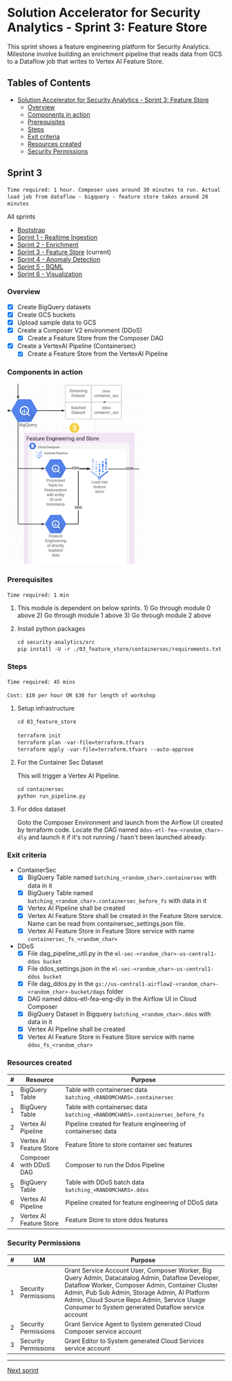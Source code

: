 
# Solution Accelerator for Security Analytics - Sprint 3: Feature Store

This sprint shows a feature engineering platform for Security Analytics. Milestone involve building an enrichment pipeline that reads data from GCS to a Dataflow job that writes to Vertex AI Feature Store.

## Tables of Contents

- [Solution Accelerator for Security Analytics - Sprint 3: Feature Store](#solution-accelerator-for-security-analytics---sprint-3-feature-store)
  - [Overview](#overview)
  - [Components in action](#components-in-action)
  - [Prerequisites](#prerequisites)
  - [Steps](#steps)
  - [Exit criteria](#exit-criteria)
  - [Resources created](#resources-created)
  - [Security Permissions](#security-permissions)

## Sprint 3

```console
Time required: 1 hour. Composer uses around 30 minutes to run. Actual load job from dataflow - bigquery - feature store takes around 20 minutes
```

All sprints

- [Bootstrap](../00_bootstrap/README.md)
- [Sprint 1 - Realtime Ingestion](../01_realtime_ingestion/README.md)
- [Sprint 2 - Enrichment](../02_enrichment_dataflow/README.md)
- [Sprint 3 - Feature Store](../03_feature_store/README.md) (current)
- [Sprint 4 - Anomaly Detection](../04_anomaly_detection/README.md)
- [Sprint 5 - BQML](../05_bqml/README.md)
- [Sprint 6 - Visualization](../06_visualization/README.md)

### Overview

- [x] Create BigQuery datasets
- [x] Create GCS buckets
- [x] Upload sample data to GCS
- [x] Create a Composer V2 environment (DDoS)
  - [x] Create a Feature Store from the Composer DAG
- [x] Create a VertexAI Pipeline (Containersec)
  - [x] Create a Feature Store from the VertexAI Pipeline

### Components in action

![Architecture Diagram](images/zoomed-arch.png)

### Prerequisites

```Time required: 1 min```

1. This module is dependent on below sprints.
        1) Go through module 0 above
        2) Go through module 1 above
        3) Go through module 2 above

2. Install python packages

    ```console
    cd security-analytics/src
    pip install -U -r ./03_feature_store/containersec/requirements.txt
    ```

### Steps

```Time required: 45 mins```

```Cost: $10 per hour OR $30 for length of workshop```

1. Setup infrastructure

    ```console
    cd 03_feature_store

    terraform init 
    terraform plan -var-file=terraform.tfvars
    terraform apply -var-file=terraform.tfvars --auto-approve
    ```

2. For the Container Sec Dataset

    This will trigger a Vertex AI Pipeline.

    ```console
    cd containersec
    python run_pipeline.py
    ```

3. For ddos dataset

   Goto the Composer Environment and launch from the Airflow UI created by terraform code. Locate the DAG named `ddos-etl-fea-<random_char>-dly` and launch it if it's not running / hasn't been launched already.

### Exit criteria

- ContainerSec
  - [x] BigQuery Table named `batching_<random_char>.containersec` with data in it
  - [x] BigQuery Table named `batching_<random_char>.containersec_before_fs` with data in it
  - [x] Vertex AI Pipeline shall be created
  - [x] Vertex AI Feature Store shall be created in the Feature Store service. Name can be read from containersec_settings.json file.
  - [x] Vertex AI Feature Store in Feature Store service with name `containersec_fs_<random_char>`

- DDoS
  - [x] File dag_pipeline_util.py in the `ml-sec-<random_char>-us-central1-ddos bucket`
  - [x] File ddos_settings.json in the `ml-sec-<random_char>-us-central1-ddos bucket`
  - [x] File dag_ddos.py in the `gs://us-central1-airflow2-<random_char>-<random_char>-bucket/dags` folder
  - [x] DAG named ddos-etl-fea-eng-dly in the Airflow UI in Cloud Composer
  - [x] BigQuery Dataset in Bigquery `batching_<random_char>.ddos` with data in it
  - [x] Vertex AI Pipeline shall be created
  - [x] Vertex AI Feature Store in Feature Store service with name `ddos_fs_<random_char>`

### Resources created

| # | Resource | Purpose |
|---|---|---|
| 1 | BigQuery Table | Table with containersec data `batching_<RANDOMCHARS>.containersec` |
| 1 | BigQuery Table | Table with containersec data `batching_<RANDOMCHARS>.containersec_before_fs` |
| 2 | Vertex AI Pipeline | Pipeline created for feature engineering of containersec data|
| 3 | Vertex AI Feature Store | Feature Store to store container sec features |
| 4 | Composer with DDoS DAG | Composer to run the Ddos Pipeline |
| 5 | BigQuery Table | Table with DDoS batch data `batching_<RANDOMCHARS>.ddos` |
| 6 | Vertex AI Pipeline | Pipeline created for feature engineering of DDoS data |
| 7 | Vertex AI Feature Store | Feature Store to store ddos features |

### Security Permissions

| # | IAM | Purpose |
|---|---|---|
| 1 | Security Permissions | Grant Service Account User, Composer Worker, Big Query Admin, Datacatalog Admin, Dataflow Developer, Dataflow Worker, Composer Admin, Container Cluster Admin, Pub Sub Admin, Storage Admin, AI Platform Admin, Cloud Source Repo Admin, Service Usage Consumer to System generated Dataflow service account |
| 2 | Security Permissions | Grant Service Agent to System generated Cloud Composer service account |
| 3 | Security Permissions | Grant Editor to System generated Cloud Services service account |

---
[Next sprint](../04_anomaly_detection/README.md)
